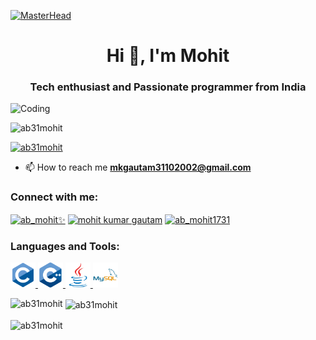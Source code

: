 [![MasterHead](https://cdn.wallpapersafari.com/91/85/Jv97qt.jpg)](https://github.com/ab31mohit)
<h1 align="center">Hi 👋, I'm Mohit</h1>
<h3 align="center">Tech enthusiast and Passionate programmer from India</h3> 
<img align="centre" alt="Coding" width="400" src="https://media0.giphy.com/media/i1JHRZSXO9LZZDHqii/giphy.gif?cid=ecf05e47b8967dz7vzj091u7q932sqhg3avlbiddapxzr9p7&rid=giphy.gif&ct=g">

<p align="left"> <img src="https://komarev.com/ghpvc/?username=ab31mohit&label=Profile%20views&color=0e75b6&style=flat" alt="ab31mohit" /> </p>

<p align="left"> <a href="https://github.com/ryo-ma/github-profile-trophy"><img src="https://github-profile-trophy.vercel.app/?username=ab31mohit" alt="ab31mohit" /></a> </p>

- 📫 How to reach me **mkgautam31102002@gmail.com**


<h3 align="left">Connect with me:</h3>
<p align="left">
<a href="www.linkedin.com/in/mohit-kumar-gautam-2545b9226" target="blank"><img align="center" src="https://raw.githubusercontent.com/rahuldkjain/github-profile-readme-generator/master/src/images/icons/Social/linked-in-alt.svg" alt="ab_mohit✨" height="30" width="40" /></a>
<a href="https://fb.com/mohit kumar gautam" target="blank"><img align="center" src="https://raw.githubusercontent.com/rahuldkjain/github-profile-readme-generator/master/src/images/icons/Social/facebook.svg" alt="mohit kumar gautam" height="30" width="40" /></a>
<a href="https://instagram.com/ab_mohit1731" target="blank"><img align="center" src="https://raw.githubusercontent.com/rahuldkjain/github-profile-readme-generator/master/src/images/icons/Social/instagram.svg" alt="ab_mohit1731" height="30" width="40" /></a>

<h3 align="left">Languages and Tools:</h3>
<p align="left"> <a href="https://www.cprogramming.com/" target="_blank" rel="noreferrer"> <img src="https://raw.githubusercontent.com/devicons/devicon/master/icons/c/c-original.svg" alt="c" width="40" height="40"/> </a> <a href="https://www.w3schools.com/cpp/" target="_blank" rel="noreferrer"> <img src="https://raw.githubusercontent.com/devicons/devicon/master/icons/cplusplus/cplusplus-original.svg" alt="cplusplus" width="40" height="40"/> </a> <a href="https://www.java.com" target="_blank" rel="noreferrer"> <img src="https://raw.githubusercontent.com/devicons/devicon/master/icons/java/java-original.svg" alt="java" width="40" height="40"/> </a> <a href="https://www.mysql.com/" target="_blank" rel="noreferrer"> <img src="https://raw.githubusercontent.com/devicons/devicon/master/icons/mysql/mysql-original-wordmark.svg" alt="mysql" width="40" height="40"/> </a> </p>

<p><img align="left" src="https://github-readme-stats.vercel.app/api/top-langs?username=ab31mohit&show_icons=true&locale=en&layout=compact" alt="ab31mohit" /></p>

<p>&nbsp;<img align="center" src="https://github-readme-stats.vercel.app/api?username=ab31mohit&show_icons=true&locale=en" alt="ab31mohit" /></p>

<p><img align="center" src="https://github-readme-streak-stats.herokuapp.com/?user=ab31mohit&" alt="ab31mohit" /></p>
